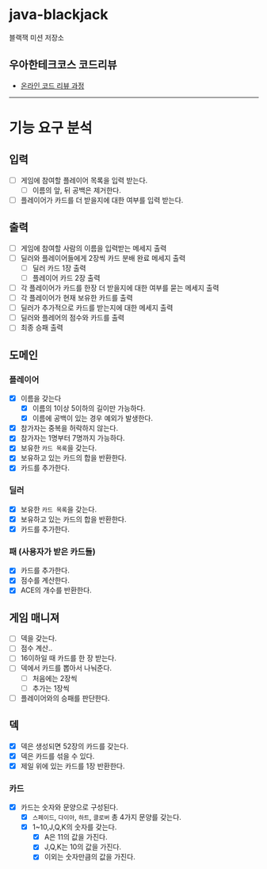 # java-blackjack

블랙잭 미션 저장소

## 우아한테크코스 코드리뷰

- [온라인 코드 리뷰 과정](https://github.com/woowacourse/woowacourse-docs/blob/master/maincourse/README.md)


---
# 기능 요구 분석

## 입력
- [ ] 게임에 참여할 플레이어 목록을 입력 받는다.
  - [ ] 이름의 앞, 뒤 공백은 제거한다.
- [ ] 플레이어가 카드를 더 받을지에 대한 여부를 입력 받는다.

## 출력
- [ ] 게임에 참여할 사람의 이름을 입력받는 메세지 출력
- [ ] 딜러와 플레이어들에게 2장씩 카드 분배 완료 메세지 출력
  - [ ] 딜러 카드 1장 출력
  - [ ] 플레이어 카드 2장 출력
- [ ] 각 플레이어가 카드를 한장 더 받을지에 대한 여부를 묻는 메세지 출력
- [ ] 각 플레이어가 현재 보유한 카드를 출력
- [ ] 딜러가 추가적으로 카드를 받는지에 대한 메세지 출력
- [ ] 딜러와 플레어의 점수와 카드를 출력
- [ ] 최종 승패 출력

## 도메인
### 플레이어
- [x] 이름을 갖는다
  - [x] 이름의 1이상 5이하의 길이만 가능하다.
  - [x] 이름에 공백이 있는 경우 예외가 발생한다.
- [x] 참가자는 중복을 허락하지 않는다.
- [x] 참가자는 1명부터 7명까지 가능하다.
- [x] 보유한 `카드 목록`을 갖는다.
- [x] 보유하고 있는 카드의 합을 반환한다.
- [x] 카드를 추가한다.

### 딜러
- [x] 보유한 `카드 목록`을 갖는다.
- [x] 보유하고 있는 카드의 합을 반환한다.
- [x] 카드를 추가한다.

### 패 (사용자가 받은 카드들)
- [x] 카드를 추가한다.
- [x] 점수를 계산한다.
- [x] ACE의 개수를 반환한다.

## 게임 매니져
- [ ] 덱을 갖는다.
- [ ] 점수 계산..
- [ ] 16이하일 때 카드를 한 장 받는다.
- [ ] 덱에서 카드를 뽑아서 나눠준다.
  - [ ] 처음에는 2장씩
  - [ ] 추가는 1장씩
- [ ] 플레이어와의 승패를 판단한다.

## 덱
- [x] 덱은 생성되면 52장의 카드를 갖는다.
- [x] 덱은 카드를 섞을 수 있다.
- [x] 제일 위에 있는 카드를 1장 반환한다.

### 카드
- [x] 카드는 숫자와 문양으로 구성된다.
  - [x] `스페이드`, `다이아`, `하트`, `클로버` 총 4가지 문양를 갖는다.
  - [x] 1~10,J,Q,K의 숫자를 갖는다.
    - [x] A은 11의 값을 가진다.
    - [x] J,Q,K는 10의 값을 가진다.
    - [x] 이외는 숫자만큼의 값을 가진다.
